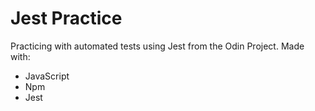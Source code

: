# Jest Practice

Practicing with automated tests using Jest from the Odin Project. Made with:

* JavaScript
* Npm
* Jest
